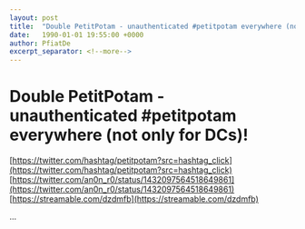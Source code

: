 ```yaml
---
layout: post
title:  "Double PetitPotam - unauthenticated #petitpotam everywhere (not only for DCs)!"
date:   1990-01-01 19:55:00 +0000
author: PfiatDe
excerpt_separator: <!--more-->
---
```


# Double PetitPotam - unauthenticated #petitpotam everywhere (not only for DCs)!
[https://twitter.com/hashtag/petitpotam?src=hashtag_click](https://twitter.com/hashtag/petitpotam?src=hashtag_click)
[https://twitter.com/an0n_r0/status/1432097564518649861](https://twitter.com/an0n_r0/status/1432097564518649861)
[https://streamable.com/dzdmfb](https://streamable.com/dzdmfb)

...
<!--more-->
